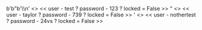 b'b"b\'\\\\n\' <> << user - test ? password - 123 ? locked = False >> " <> << user - taylor ? password - 739 ? locked = False >> ' <> << user - nothertest ? password - 24vs ? locked = False >> 